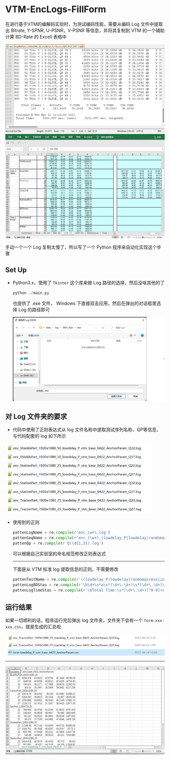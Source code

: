 # VTM-EncLogs-FillForm

在进行基于VTM的编解码实验时，为测试编码性能，需要从编码 Log 文件中提取出 Bitrate, Y-SPNR, U-PSNR，V-PSNR 等信息，并将其复制到 VTM 的一个辅助计算 BD-Rate 的 Excell 表格中

<img src="images/vtm-enc-log.jpg" style="zoom: 50%;" />

<img src="images/vtm-bdrate-excel.jpg" style="zoom:50%;" />

手动一个一个 Log 复制太慢了，所以写了一个 Python 程序来自动化实现这个步骤

## Set Up

* Python3.x，使用了 `Tkinter` 这个库来做 Log 路径的选择，然后没啥其他的了

  ```powershell
  python ./main.py
  ```

  也提供了 .exe 文件， Windows 下直接双击应用，然后在弹出的对话框里选择 Log 的路径即可

  <img src="images/choose-dir.jpg" style="zoom: 67%;" />

## 对 Log 文件夹的要求

* 代码中使用了正则表达式从 log 文件名称中提取测试序列名称、QP等信息，与代码配套的 log 如下所示

<img src="images\log-name.jpg" alt="1650785387360" style="zoom: 67%;" />

* 使用到的正则

  ```python
  pattenLogName = re.compile(r'enc_\w+\.log')
  pattenSeqName = re.compile(r'enc_(\w+)_(lowdelay_P|lowdelay|randomaccess|intra)_\w+\.log')
  pattenQp = re.compile(r'Q(\d{1,3}).log')
  ```

  可以根据自己实验室的命名规范修改正则表达式

  ***

  下面是从 VTM 标准 log 提取信息的正则，不需要修改

  ```python
  pattenTestName = re.compile(r'((lowdelay_P|lowdelay|randomaccess|intra)\w+)_Q\d+')
  pattenLogBDStas = re.compile(r'\b\d+\s*a\s*(\d+\.\d+)\s*(\d+\.\d+)\s*(\d+\.\d+)\s*(\d+\.\d+)\s*(\d+\.\d+)\b')
  pattenLogTimeStas = re.compile(r'\bTotal Time:\s*(\d+\.\d+)[^0-9]+(\d+\.\d+)\b')
  ```

## 运行结果

如果一切顺利的话，程序运行完后弹出 log 文件夹，文件夹下会有一个 `form-xxx-xxx.csv`，就是生成的汇总啦

<img src="images\csv-name.jpg" alt="1650785756818" style="zoom:67%;" />

***

<img src="images\csv.jpg" alt="1650785810390" style="zoom: 67%;" />